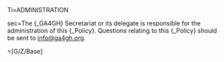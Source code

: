 Ti=ADMINISTRATION

sec=The {_GA4GH} Secretariat or its delegate is responsible for the administration of this {_Policy}. Questions relating to this {_Policy} should be sent to info@ga4gh.org. 

=[G/Z/Base]
